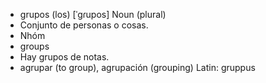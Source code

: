 - grupos (los)	[ˈɡɾupos]	Noun (plural)
- Conjunto de personas o cosas.
- Nhóm
- groups
- Hay grupos de notas.
- agrupar (to group), agrupación (grouping)	Latin: gruppus